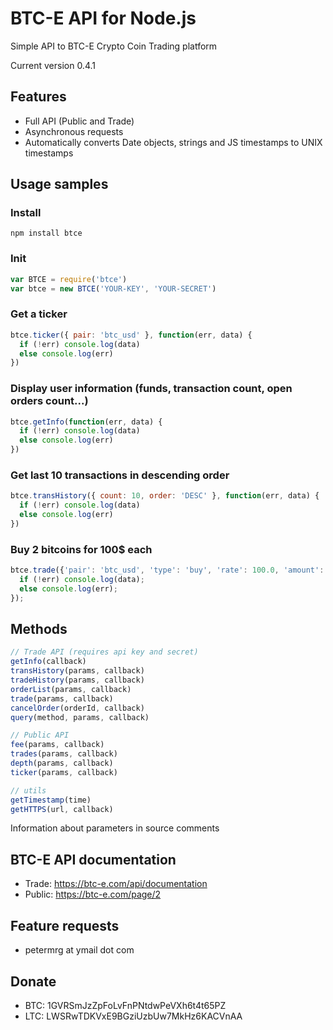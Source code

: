 # BTC-E API for Node.js

Simple API to BTC-E Crypto Coin Trading platform

Current version 0.4.1

## Features

  * Full API (Public and Trade)
  * Asynchronous requests
  * Automatically converts Date objects, strings and JS timestamps to UNIX timestamps

## Usage samples

### Install

```
npm install btce
```

### Init

```javascript
var BTCE = require('btce')
var btce = new BTCE('YOUR-KEY', 'YOUR-SECRET')
```

### Get a ticker

```javascript
btce.ticker({ pair: 'btc_usd' }, function(err, data) {
  if (!err) console.log(data)
  else console.log(err)
})
```

### Display user information (funds, transaction count, open orders count...)

```javascript
btce.getInfo(function(err, data) {
  if (!err) console.log(data)
  else console.log(err)
})
```

### Get last 10 transactions in descending order

```javascript
btce.transHistory({ count: 10, order: 'DESC' }, function(err, data) {
  if (!err) console.log(data)
  else console.log(err)
})
```

### Buy 2 bitcoins for 100$ each

```javascript
btce.trade({'pair': 'btc_usd', 'type': 'buy', 'rate': 100.0, 'amount': 2.0}, function(err, data) {
  if (!err) console.log(data);
  else console.log(err);
});
```

## Methods

```javascript
// Trade API (requires api key and secret)
getInfo(callback)
transHistory(params, callback)
tradeHistory(params, callback)
orderList(params, callback)
trade(params, callback)
cancelOrder(orderId, callback)
query(method, params, callback)

// Public API
fee(params, callback)
trades(params, callback)
depth(params, callback)
ticker(params, callback)

// utils
getTimestamp(time)
getHTTPS(url, callback)
```

Information about parameters in source comments

## BTC-E API documentation

  * Trade: https://btc-e.com/api/documentation
  * Public: https://btc-e.com/page/2

## Feature requests

  * petermrg at ymail dot com

## Donate

  * BTC: 1GVRSmJzZpFoLvFnPNtdwPeVXh6t4t65PZ
  * LTC: LWSRwTDKVxE9BGziUzbUw7MkHz6KACVnAA

